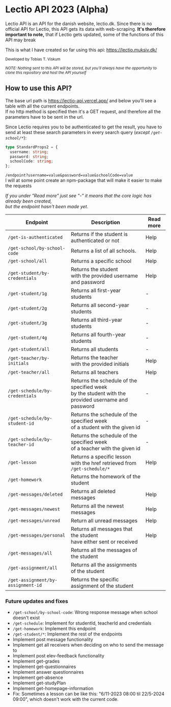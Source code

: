 # Lectio API 2023 (Alpha)

Lectio API is an API for the danish website, lectio.dk. Since there is no official API for Lectio, this API gets its data with web-scraping. <b>It's therefore important to note,</b> that if Lectio gets updated, some of the functions of this API may break

This is what I have created so far using this api: https://lectio.muksiv.dk/

<small>Developed by Tobias T. Viskum</small>

<small><i>NOTE: Nothing sent to this API will be stored, but you'll always have the opportunity to clone this repository and host the API yourself</i></small>

## How to use this API?

The base url path is https://lectio-api.vercel.app/ and below you'll see a table with all the current endpoints. <br> If no http method is specified then it's a GET request, and therefore all the parameters have to be sent in the url.

Since Lectio requires you to be authenticated to get the result, you have to send at least these search parameters in every search query (<i>except `/get-school/*`</i>):

```ts
type StandardProps2 = {
  username: string;
  password: string;
  schoolCode: string;
};
```

`/endpoint?username=value&password=value&schoolCode=value`<br>
I will at some point create an npm-package that will make it easier to make the requests

<i>If you under "Read more" just see "-" it means that the core logic has already been created, <br> but the endpoint hasn't been made yet. </i>

| Endpoint                           | Description                                                                                            | Read more |
| ---------------------------------- | ------------------------------------------------------------------------------------------------------ | --------- |
| `/get-is-authenticated`            | Returns if the student is authenticated or not                                                         | Help      |
| `/get-school/by-school-code`       | Returns a list of all schools.                                                                         | Help      |
| `/get-school/all`                  | Returns a specific school                                                                              | Help      |
| `/get-student/by-credentials`      | Returns the student<br>with the provided username and password                                         | Help      |
| `/get-student/1g`                  | Returns all first-year students                                                                        | -         |
| `/get-student/2g`                  | Returns all second-year students                                                                       | -         |
| `/get-student/3g`                  | Returns all third-year students                                                                        | -         |
| `/get-student/4g`                  | Returns all fourth-year students                                                                       | -         |
| `/get-student/all`                 | Returns all students                                                                                   | -         |
| `/get-teacher/by-initials`         | Returns the teacher<br>with the provided initials                                                      | Help      |
| `/get-teacher/all`                 | Returns all teachers                                                                                   | Help      |
| `/get-schedule/by-credentials`     | Returns the schedule of the specified week <br> by the student with the provided username and password | -         |
| `/get-schedule/by-student-id`      | Returns the schedule of the specified week <br> of a student with the given id                         | -         |
| `/get-schedule/by-teacher-id`      | Returns the schedule of the specified week <br> of a teacher with the given id                         | -         |
| `/get-lesson`                      | Returns a specific lesson<br>with the href retrieved from `/get-schedule/*`                            | Help      |
| `/get-homework`                    | Returns the homework of the student                                                                    |           |
| `/get-messages/deleted`            | Returns all deleted messages                                                                           | Help      |
| `/get-messages/newest`             | Returns all the newest messages                                                                        | Help      |
| `/get-messages/unread`             | Return all unread messages                                                                             | Help      |
| `/get-messages/personal`           | Returns all messages that the student<br>have either sent or received                                  | Help      |
| `/get-messages/all`                | Returns all the messages of the student                                                                |           |
| `/get-assignment/all`              | Returns all the assignments of the student                                                             |           |
| `/get-assignment/by-assignment-id` | Returns the specific assignment of the student                                                         |           |

### Future updates and fixes

- `/get-school/by-school-code`: Wrong response message when school doesn't exist
- `/get-schedule`: Implement for studentId, teacherId and credentials
- `/get-homework`: Implement this endpoint
- `/get-student/*`: Implement the rest of the endpoints
- Implement post message functionality
- Implement get all receivers when deciding on who to send the message to
- Implement post elev-feedback functionality
- Implement get-grades
- Implement get-questionnaires
- Implement answer questionnaires
- Implement get-absence
- Implement get-studyPlan
- Implement get-homepage-information
- Fix: Sometimes a lesson can be like this: "6/11-2023 08:00 til 22/5-2024 09:00", which doesn't work with the current code.

